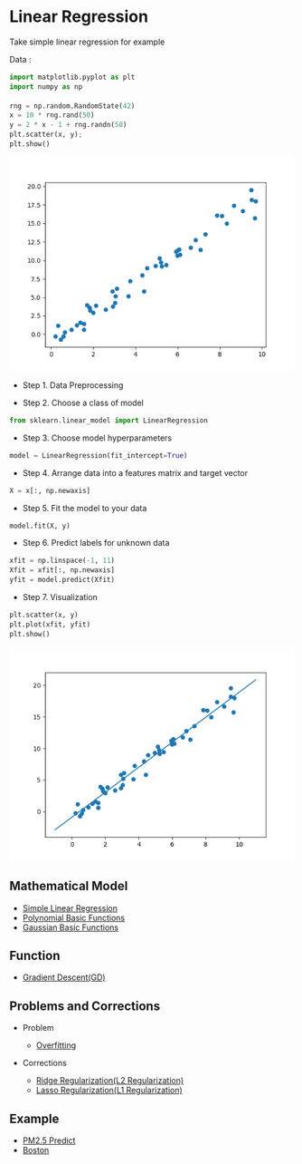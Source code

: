 # Linear Regression
Take simple linear regression for example

Data :
```python
import matplotlib.pyplot as plt
import numpy as np

rng = np.random.RandomState(42)
x = 10 * rng.rand(50)
y = 2 * x - 1 + rng.randn(50)
plt.scatter(x, y);
plt.show()
```
![data](https://github.com/Offliners/Machine-Learning/blob/master/ML/Linear%20Regression/data.png)
* Step 1. Data Preprocessing

* Step 2. Choose a class of model
```python
from sklearn.linear_model import LinearRegression
```
* Step 3.  Choose model hyperparameters
```python
model = LinearRegression(fit_intercept=True)
```
* Step 4.  Arrange data into a features matrix and target vector
```python
X = x[:, np.newaxis]
```
* Step 5. Fit the model to your data
```python
model.fit(X, y)
```
* Step 6. Predict labels for unknown data
```python
xfit = np.linspace(-1, 11)
Xfit = xfit[:, np.newaxis]
yfit = model.predict(Xfit)
```
* Step 7. Visualization
```python
plt.scatter(x, y)
plt.plot(xfit, yfit)
plt.show()
```
![model](https://github.com/Offliners/Machine-Learning/blob/master/ML/Linear%20Regression/model.png)
## Mathematical Model
* [Simple Linear Regression](Simple%20Linear%20Regression/Simple-Linear-Regression.md)
* [Polynomial Basic Functions](Polynomial%20Basic%20Functions/Polynomial-Basic-Functions.md)
* [Gaussian Basic Functions](Gaussian%20Basic%20Functions/gaussian_basic_functions.md)

## Function
* [Gradient Descent(GD)](Function/GD.py)

## Problems and Corrections
* Problem
  * [Overfitting](Overfitting/overfitting.md)
  
* Corrections
  * [Ridge Regularization(L2 Regularization)](Ridge%20Regression/ridge-regression.md)
  * [Lasso Regularization(L1 Regularization)](Lasso%20Regression/lasso-regression.md)

## Example
* [PM2.5 Predict](PM2.5/PM2.5.md)
* [Boston](Boston/Boston.md)
